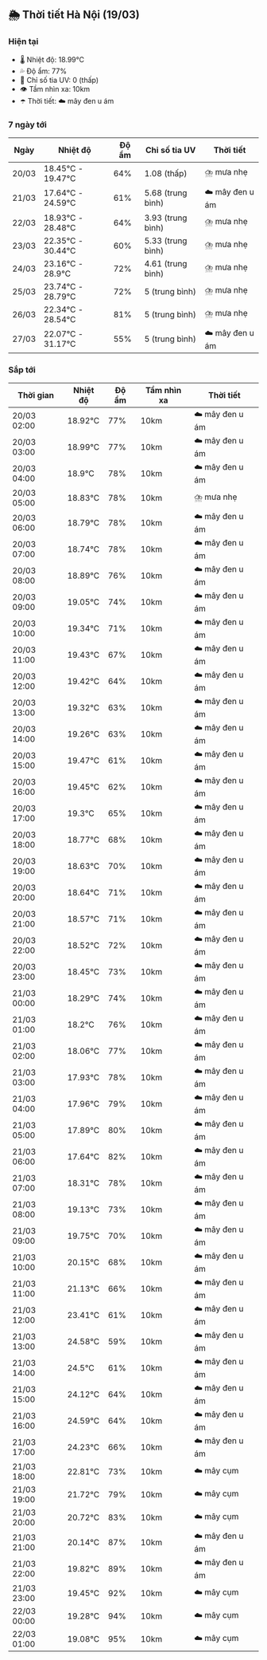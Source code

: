 ## 🌦️ Thời tiết Hà Nội (19/03)

### Hiện tại

- 🌡️ Nhiệt độ: 18.99℃
- 💦 Độ ẩm: 77%
- 🌟 Chỉ số tia UV: 0 (thấp)
- 👁️ Tầm nhìn xa: 10km
- ☂️ Thời tiết: ☁️ mây đen u ám

### 7 ngày tới

| Ngày | Nhiệt độ | Độ ẩm | Chỉ số tia UV | Thời tiết |
| --- | --- | --- | --- | --- |
| 20/03 | 18.45℃ - 19.47℃ | 64% | 1.08 (thấp) | ⛈️ mưa nhẹ |
| 21/03 | 17.64℃ - 24.59℃ | 61% | 5.68 (trung bình) | ☁️ mây đen u ám |
| 22/03 | 18.93℃ - 28.48℃ | 64% | 3.93 (trung bình) | ⛈️ mưa nhẹ |
| 23/03 | 22.35℃ - 30.44℃ | 60% | 5.33 (trung bình) | ⛈️ mưa nhẹ |
| 24/03 | 23.16℃ - 28.9℃ | 72% | 4.61 (trung bình) | ⛈️ mưa nhẹ |
| 25/03 | 23.74℃ - 28.79℃ | 72% | 5 (trung bình) | ⛈️ mưa nhẹ |
| 26/03 | 22.34℃ - 28.54℃ | 81% | 5 (trung bình) | ⛈️ mưa nhẹ |
| 27/03 | 22.07℃ - 31.17℃ | 55% | 5 (trung bình) | ☁️ mây đen u ám |

### Sắp tới

| Thời gian | Nhiệt độ | Độ ẩm | Tầm nhìn xa | Thời tiết |
| --- | --- | --- | --- | --- |
| 20/03 02:00 | 18.92℃ | 77% | 10km | ☁️ mây đen u ám |
| 20/03 03:00 | 18.99℃ | 77% | 10km | ☁️ mây đen u ám |
| 20/03 04:00 | 18.9℃ | 78% | 10km | ☁️ mây đen u ám |
| 20/03 05:00 | 18.83℃ | 78% | 10km | ⛈️ mưa nhẹ |
| 20/03 06:00 | 18.79℃ | 78% | 10km | ☁️ mây đen u ám |
| 20/03 07:00 | 18.74℃ | 78% | 10km | ☁️ mây đen u ám |
| 20/03 08:00 | 18.89℃ | 76% | 10km | ☁️ mây đen u ám |
| 20/03 09:00 | 19.05℃ | 74% | 10km | ☁️ mây đen u ám |
| 20/03 10:00 | 19.34℃ | 71% | 10km | ☁️ mây đen u ám |
| 20/03 11:00 | 19.43℃ | 67% | 10km | ☁️ mây đen u ám |
| 20/03 12:00 | 19.42℃ | 64% | 10km | ☁️ mây đen u ám |
| 20/03 13:00 | 19.32℃ | 63% | 10km | ☁️ mây đen u ám |
| 20/03 14:00 | 19.26℃ | 63% | 10km | ☁️ mây đen u ám |
| 20/03 15:00 | 19.47℃ | 61% | 10km | ☁️ mây đen u ám |
| 20/03 16:00 | 19.45℃ | 62% | 10km | ☁️ mây đen u ám |
| 20/03 17:00 | 19.3℃ | 65% | 10km | ☁️ mây đen u ám |
| 20/03 18:00 | 18.77℃ | 68% | 10km | ☁️ mây đen u ám |
| 20/03 19:00 | 18.63℃ | 70% | 10km | ☁️ mây đen u ám |
| 20/03 20:00 | 18.64℃ | 71% | 10km | ☁️ mây đen u ám |
| 20/03 21:00 | 18.57℃ | 71% | 10km | ☁️ mây đen u ám |
| 20/03 22:00 | 18.52℃ | 72% | 10km | ☁️ mây đen u ám |
| 20/03 23:00 | 18.45℃ | 73% | 10km | ☁️ mây đen u ám |
| 21/03 00:00 | 18.29℃ | 74% | 10km | ☁️ mây đen u ám |
| 21/03 01:00 | 18.2℃ | 76% | 10km | ☁️ mây đen u ám |
| 21/03 02:00 | 18.06℃ | 77% | 10km | ☁️ mây đen u ám |
| 21/03 03:00 | 17.93℃ | 78% | 10km | ☁️ mây đen u ám |
| 21/03 04:00 | 17.96℃ | 79% | 10km | ☁️ mây đen u ám |
| 21/03 05:00 | 17.89℃ | 80% | 10km | ☁️ mây đen u ám |
| 21/03 06:00 | 17.64℃ | 82% | 10km | ☁️ mây đen u ám |
| 21/03 07:00 | 18.31℃ | 78% | 10km | ☁️ mây đen u ám |
| 21/03 08:00 | 19.13℃ | 73% | 10km | ☁️ mây đen u ám |
| 21/03 09:00 | 19.75℃ | 70% | 10km | ☁️ mây đen u ám |
| 21/03 10:00 | 20.15℃ | 68% | 10km | ☁️ mây đen u ám |
| 21/03 11:00 | 21.13℃ | 66% | 10km | ☁️ mây đen u ám |
| 21/03 12:00 | 23.41℃ | 61% | 10km | ☁️ mây đen u ám |
| 21/03 13:00 | 24.58℃ | 59% | 10km | ☁️ mây đen u ám |
| 21/03 14:00 | 24.5℃ | 61% | 10km | ☁️ mây đen u ám |
| 21/03 15:00 | 24.12℃ | 64% | 10km | ☁️ mây đen u ám |
| 21/03 16:00 | 24.59℃ | 64% | 10km | ☁️ mây đen u ám |
| 21/03 17:00 | 24.23℃ | 66% | 10km | ☁️ mây đen u ám |
| 21/03 18:00 | 22.81℃ | 73% | 10km | ☁️ mây cụm |
| 21/03 19:00 | 21.72℃ | 79% | 10km | ☁️ mây cụm |
| 21/03 20:00 | 20.72℃ | 83% | 10km | ☁️ mây cụm |
| 21/03 21:00 | 20.14℃ | 87% | 10km | ☁️ mây đen u ám |
| 21/03 22:00 | 19.82℃ | 89% | 10km | ☁️ mây đen u ám |
| 21/03 23:00 | 19.45℃ | 92% | 10km | ☁️ mây cụm |
| 22/03 00:00 | 19.28℃ | 94% | 10km | ☁️ mây cụm |
| 22/03 01:00 | 19.08℃ | 95% | 10km | ☁️ mây cụm |
